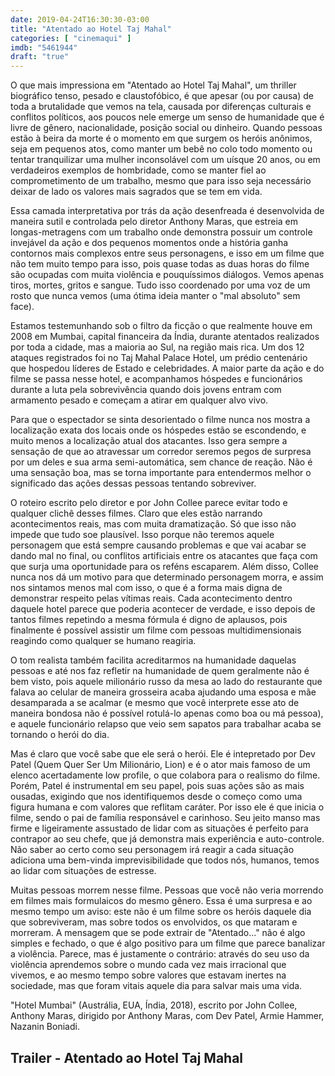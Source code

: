 ```yaml
---
date: 2019-04-24T16:30:30-03:00
title: "Atentado ao Hotel Taj Mahal"
categories: [ "cinemaqui" ]
imdb: "5461944"
draft: "true"
---
```

O que mais impressiona em "Atentado ao Hotel Taj Mahal", um thriller biográfico tenso, pesado e claustofóbico, é que apesar (ou por causa) de toda a brutalidade que vemos na tela, causada por diferenças culturais e conflitos políticos, aos poucos nele emerge um senso de humanidade que é livre de gênero, nacionalidade, posição social ou dinheiro. Quando pessoas estão à beira da morte é o momento em que surgem os heróis anônimos, seja em pequenos atos, como manter um bebê no colo todo momento ou tentar tranquilizar uma mulher inconsolável com um uísque 20 anos, ou em verdadeiros exemplos de hombridade, como se manter fiel ao comprometimento de um trabalho, mesmo que para isso seja necessário deixar de lado os valores mais sagrados que se tem em vida.

Essa camada interpretativa por trás da ação desenfreada é desenvolvida de maneira sutil e controlada pelo diretor Anthony Maras, que estreia em longas-metragens com um trabalho onde demonstra possuir um controle invejável da ação e dos pequenos momentos onde a história ganha contornos mais complexos entre seus personagens, e isso em um filme que não tem muito tempo para isso, pois quase todas as duas horas do filme são ocupadas com muita violência e pouquíssimos diálogos. Vemos apenas tiros, mortes, gritos e sangue. Tudo isso coordenado por uma voz de um rosto que nunca vemos (uma ótima ideia manter o "mal absoluto" sem face).

Estamos testemunhando sob o filtro da ficção o que realmente houve em 2008 em Mumbai, capital financeira da Índia, durante atentados realizados por toda a cidade, mas a maioria ao Sul, na região mais rica. Um dos 12 ataques registrados foi no Taj Mahal Palace Hotel, um prédio centenário que hospedou líderes de Estado e celebridades. A maior parte da ação e do filme se passa nesse hotel, e acompanhamos hóspedes e funcionários durante a luta pela sobrevivência quando dois jovens entram com armamento pesado e começam a atirar em qualquer alvo vivo.

Para que o espectador se sinta desorientado o filme nunca nos mostra a localização exata dos locais onde os hóspedes estão se escondendo, e muito menos a localização atual dos atacantes. Isso gera sempre a sensação de que ao atravessar um corredor seremos pegos de surpresa por um deles e sua arma semi-automática, sem chance de reação. Não é uma sensação boa, mas se torna importante para entendermos melhor o significado das ações dessas pessoas tentando sobreviver.

O roteiro escrito pelo diretor e por John Collee parece evitar todo e qualquer clichê desses filmes. Claro que eles estão narrando acontecimentos reais, mas com muita dramatização. Só que isso não impede que tudo soe plausível. Isso porque não teremos aquele personagem que está sempre causando problemas e que vai acabar se dando mal no final, ou conflitos artificiais entre os atacantes que faça com que surja uma oportunidade para os reféns escaparem. Além disso, Collee nunca nos dá um motivo para que determinado personagem morra, e assim nos sintamos menos mal com isso, o que é a forma mais digna de demonstrar respeito pelas vítimas reais. Cada acontecimento dentro daquele hotel parece que poderia acontecer de verdade, e isso depois de tantos filmes repetindo a mesma fórmula é digno de aplausos, pois finalmente é possível assistir um filme com pessoas multidimensionais reagindo como qualquer se humano reagiria.

O tom realista também facilita acreditarmos na humanidade daquelas pessoas e até nos faz refletir na humanidade de quem geralmente não é bem visto, pois aquele milionário russo da mesa ao lado do restaurante que falava ao celular de maneira grosseira acaba ajudando uma esposa e mãe desamparada a se acalmar (e mesmo que você interprete esse ato de maneira bondosa não é possível rotulá-lo apenas como boa ou má pessoa), e aquele funcionário relapso que veio sem sapatos para trabalhar acaba se tornando o herói do dia.

Mas é claro que você sabe que ele será o herói. Ele é intepretado por Dev Patel (Quem Quer Ser Um Milionário, Lion) e é o ator mais famoso de um elenco acertadamente low profile, o que colabora para o realismo do filme. Porém, Patel é instrumental em seu papel, pois suas ações são as mais ousadas, exigindo que nos identifiquemos desde o começo como uma figura humana e com valores que reflitam caráter. Por isso ele é que inicia o filme, sendo o pai de família responsável e carinhoso. Seu jeito manso mas firme e ligeiramente assustado de lidar com as situações é perfeito para contrapor ao seu chefe, que já demonstra mais experiência e auto-controle. Não saber ao certo como seu personagem irá reagir a cada situação adiciona uma bem-vinda imprevisibilidade que todos nós, humanos, temos ao lidar com situações de estresse.

Muitas pessoas morrem nesse filme. Pessoas que você não veria morrendo em filmes mais formulaicos do mesmo gênero. Essa é uma surpresa e ao mesmo tempo um aviso: este não é um filme sobre os heróis daquele dia que sobreviveram, mas sobre todos os envolvidos, os que mataram e morreram. A mensagem que se pode extrair de "Atentado..." não é algo simples e fechado, o que é algo positivo para um filme que parece banalizar a violência. Parece, mas é justamente o contrário: através do seu uso da violência aprendemos sobre o mundo cada vez mais irracional que vivemos, e ao mesmo tempo sobre valores que estavam inertes na sociedade, mas que foram vitais aquele dia para salvar mais uma vida.


"Hotel Mumbai" (Austrália, EUA, Índia, 2018), escrito por John Collee, Anthony Maras, dirigido por Anthony Maras, com Dev Patel, Armie Hammer, Nazanin Boniadi.


<h2>Trailer - Atentado ao Hotel Taj Mahal</h2>
